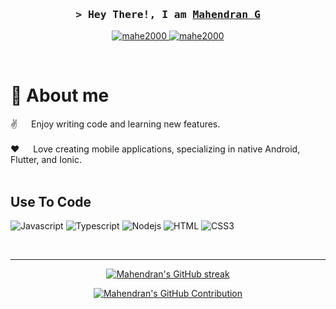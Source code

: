 


<!-- Intro  -->
<h3 align="center">
        <samp>&gt; Hey There!, I am
                <b><a target="_blank" href="https://mahendran.in">Mahendran G</a></b>
        </samp>
</h3>




<p align="center">

 <a href="https://www.linkedin.com/in/mahendran-g-329464220" target="_blank">
  <img src="https://img.shields.io/badge/LinkedIn-0077B5?style=for-the-badge&logo=linkedin&logoColor=white" alt="mahe2000"/>
 </a>
 
 <a href="https://instagram.com/wiz_mahe_" target="_blank">
  <img src="https://img.shields.io/badge/Instagram-fe4164?style=for-the-badge&logo=instagram&logoColor=white" alt="mahe2000" />
 </a> 

</p>
<br />

<!-- About Section -->
 # 👋 About me
 
<p>  
 ✌️ &emsp; Enjoy writing code and learning new features. <br/><br/>
 ❤️ &emsp; Love creating mobile applications, specializing in native Android, Flutter, and Ionic.<br/><br/>
</p>



## Use To Code

![Javascript](https://img.shields.io/badge/Javascript-F0DB4F?style=for-the-badge&labelColor=black&logo=javascript&logoColor=F0DB4F)
![Typescript](https://img.shields.io/badge/Typescript-007acc?style=for-the-badge&labelColor=black&logo=typescript&logoColor=007acc)
![Nodejs](https://img.shields.io/badge/Nodejs-3C873A?style=for-the-badge&labelColor=black&logo=node.js&logoColor=3C873A)
![HTML](https://img.shields.io/badge/HTML5-E34F26?style=for-the-badge&logo=html5&logoColor=white)
![CSS3](https://img.shields.io/badge/CSS3-1572B6?style=for-the-badge&logo=css3&logoColor=white)



<br/>
<hr/>


<p align="center">
  <a href="https://github.com/mahe2000">
    <img src="https://github-readme-streak-stats.herokuapp.com/?user=mahe2000&theme=radical&border=7F3FBF&background=0D1117" alt="Mahendran's GitHub streak"/>
  </a>
</p>

<p align="center">
  <a href="https://github.com/mahe2000">
    <img src="https://github-profile-summary-cards.vercel.app/api/cards/profile-details?username=mahe2000&theme=radical" alt="Mahendran's GitHub Contribution"/>
  </a>
</p>




